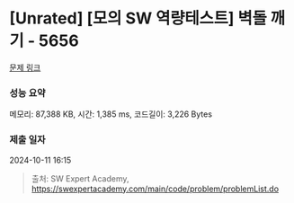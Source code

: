 # [Unrated] [모의 SW 역량테스트] 벽돌 깨기 - 5656 

[문제 링크](https://swexpertacademy.com/main/code/problem/problemDetail.do?contestProbId=AWXRQm6qfL0DFAUo) 

### 성능 요약

메모리: 87,388 KB, 시간: 1,385 ms, 코드길이: 3,226 Bytes

### 제출 일자

2024-10-11 16:15



> 출처: SW Expert Academy, https://swexpertacademy.com/main/code/problem/problemList.do